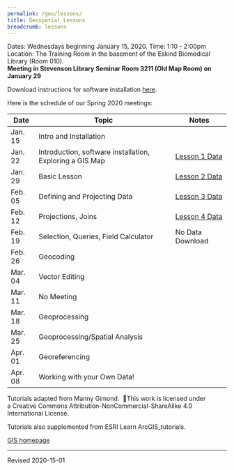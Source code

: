 ```yaml
---
permalink: /geo/lessons/
title: Geospatial Lessons
breadcrumb: lessons
---
```



Dates:  Wednesdays beginning January 15, 2020.
Time:  1:10 - 2:00pm
Location:  The Training Room in the basement of the Eskind Biomedical Library (Room 010).  
**Meeting in Stevenson Library Seminar Room 3211 (Old Map Room) on January 29**

Download instructions for software installation [here](materials/InstallingArcGIS.pdf).

Here is the schedule of our Spring 2020 meetings:

| Date | Topic | Notes |
|------|-------|-------|
| Jan. 15 | Intro and Installation |
| Jan. 22 | Introduction, software installation, Exploring a GIS Map  |[Lesson 1 Data](https://mgimond.github.io/ArcGIS_tutorials/Exploring_a_GIS_map_files/Map.zip)  |[Lesson 1 Instructions](https://mgimond.github.io/ArcGIS_tutorials/Exploring_a_GIS_map.htm) |
| Jan. 29 | Basic Lesson | [Lesson 2 Data](https://drive.google.com/open?id=1Ukna-YppvoTb5l8ROnfdGW2uaf6GbYg3)|[Lesson 2 Instructions](https://geospatialhistorian.wordpress.com/lessons/arcgis-lesson-1-mapping-great-plains-population/) |
| Feb. 05 | Defining and Projecting Data | [Lesson 3 Data](https://mgimond.github.io/ArcGIS_tutorials/Projection_files/projection.zip) |[Lesson 3 Instructions](https://mgimond.github.io/ArcGIS_tutorials/Projection.htm) |
| Feb. 12 | Projections, Joins | [Lesson 4 Data](https://mgimond.github.io/ArcGIS_tutorials/Joining_tables_files/Table_join.zip) |[Lesson 4 Instructions](https://mgimond.github.io/ArcGIS_tutorials/Joining_tables.htm)
| Feb. 19 | Selection, Queries, Field Calculator |  No Data Download |[Lesson 5 Instructions](https://learn.arcgis.com/en/projects/map-breast-cancer-differences-by-ethnicity/arcmap/#map-the-mortality-rate-difference)  |
| Feb. 26 | Geocoding |  |
| Mar. 04 | Vector Editing |  |
| Mar. 11 | No Meeting |  |
| Mar. 18 | Geoprocessing |  |
| Mar. 25 | Geoprocessing/Spatial Analysis |  |
| Apr. 01 | Georeferencing |  |
| Apr. 08 | Working with your Own Data! |  |

Tutorials adapted from Manny Gimond.   This work is licensed under a Creative Commons Attribution-NonCommercial-ShareAlike 4.0 International License.

Tutorials also supplemented from ESRI Learn ArcGIS_tutorials.


[GIS homepage](gis/)



----
Revised 2020-15-01
